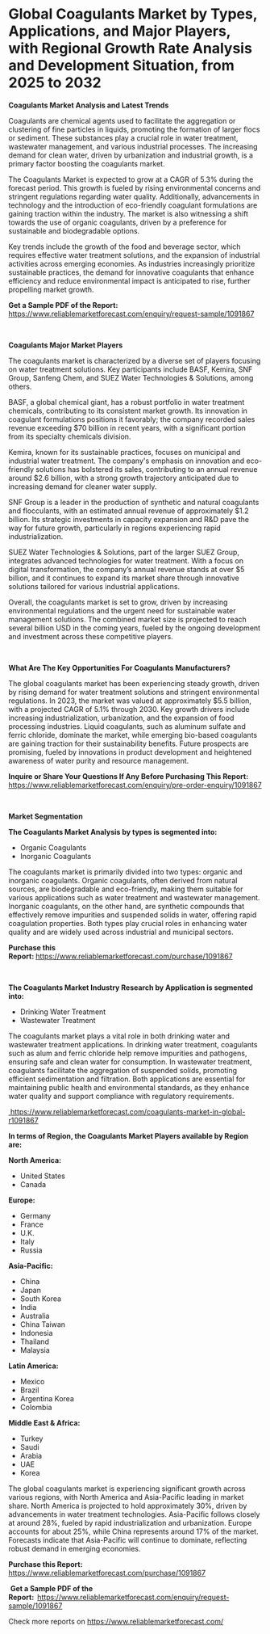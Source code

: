 <p><h1>Global Coagulants Market by Types, Applications, and Major Players, with Regional Growth Rate Analysis and Development Situation, from 2025 to 2032</h1></p><p><strong>Coagulants Market Analysis and Latest Trends</strong></p>
<p><p>Coagulants are chemical agents used to facilitate the aggregation or clustering of fine particles in liquids, promoting the formation of larger flocs or sediment. These substances play a crucial role in water treatment, wastewater management, and various industrial processes. The increasing demand for clean water, driven by urbanization and industrial growth, is a primary factor boosting the coagulants market.</p><p>The Coagulants Market is expected to grow at a CAGR of 5.3% during the forecast period. This growth is fueled by rising environmental concerns and stringent regulations regarding water quality. Additionally, advancements in technology and the introduction of eco-friendly coagulant formulations are gaining traction within the industry. The market is also witnessing a shift towards the use of organic coagulants, driven by a preference for sustainable and biodegradable options.</p><p>Key trends include the growth of the food and beverage sector, which requires effective water treatment solutions, and the expansion of industrial activities across emerging economies. As industries increasingly prioritize sustainable practices, the demand for innovative coagulants that enhance efficiency and reduce environmental impact is anticipated to rise, further propelling market growth.</p></p>
<p><strong>Get a Sample PDF of the Report:&nbsp;</strong> <a href="https://www.reliablemarketforecast.com/enquiry/request-sample/1091867?utm_campaign=1130&utm_medium=2&utm_source=Github&utm_content=ia&utm_term=10012025&utm_id=coagulants">https://www.reliablemarketforecast.com/enquiry/request-sample/1091867</a></p>
<p>&nbsp;</p>
<p><strong>Coagulants Major Market Players</strong></p>
<p><p>The coagulants market is characterized by a diverse set of players focusing on water treatment solutions. Key participants include BASF, Kemira, SNF Group, Sanfeng Chem, and SUEZ Water Technologies & Solutions, among others. </p><p>BASF, a global chemical giant, has a robust portfolio in water treatment chemicals, contributing to its consistent market growth. Its innovation in coagulant formulations positions it favorably; the company recorded sales revenue exceeding $70 billion in recent years, with a significant portion from its specialty chemicals division.</p><p>Kemira, known for its sustainable practices, focuses on municipal and industrial water treatment. The company's emphasis on innovation and eco-friendly solutions has bolstered its sales, contributing to an annual revenue around $2.6 billion, with a strong growth trajectory anticipated due to increasing demand for cleaner water supply.</p><p>SNF Group is a leader in the production of synthetic and natural coagulants and flocculants, with an estimated annual revenue of approximately $1.2 billion. Its strategic investments in capacity expansion and R&D pave the way for future growth, particularly in regions experiencing rapid industrialization.</p><p>SUEZ Water Technologies & Solutions, part of the larger SUEZ Group, integrates advanced technologies for water treatment. With a focus on digital transformation, the company’s annual revenue stands at over $5 billion, and it continues to expand its market share through innovative solutions tailored for various industrial applications.</p><p>Overall, the coagulants market is set to grow, driven by increasing environmental regulations and the urgent need for sustainable water management solutions. The combined market size is projected to reach several billion USD in the coming years, fueled by the ongoing development and investment across these competitive players.</p></p>
<p>&nbsp;</p>
<p><strong>What Are The Key Opportunities For Coagulants Manufacturers?</strong></p>
<p><p>The global coagulants market has been experiencing steady growth, driven by rising demand for water treatment solutions and stringent environmental regulations. In 2023, the market was valued at approximately $5.5 billion, with a projected CAGR of 5.1% through 2030. Key growth drivers include increasing industrialization, urbanization, and the expansion of food processing industries. Liquid coagulants, such as aluminum sulfate and ferric chloride, dominate the market, while emerging bio-based coagulants are gaining traction for their sustainability benefits. Future prospects are promising, fueled by innovations in product development and heightened awareness of water purity and resource management.</p></p>
<p><strong>Inquire or Share Your Questions If Any Before Purchasing This Report:</strong> <a href="https://www.reliablemarketforecast.com/enquiry/pre-order-enquiry/1091867?utm_campaign=1130&utm_medium=2&utm_source=Github&utm_content=ia&utm_term=10012025&utm_id=coagulants">https://www.reliablemarketforecast.com/enquiry/pre-order-enquiry/1091867</a></p>
<p>&nbsp;</p>
<p><strong>Market Segmentation</strong></p>
<p><strong>The Coagulants Market Analysis by types is segmented into:</strong></p>
<p><ul><li>Organic Coagulants</li><li>Inorganic Coagulants</li></ul></p>
<p><p>The coagulants market is primarily divided into two types: organic and inorganic coagulants. Organic coagulants, often derived from natural sources, are biodegradable and eco-friendly, making them suitable for various applications such as water treatment and wastewater management. Inorganic coagulants, on the other hand, are synthetic compounds that effectively remove impurities and suspended solids in water, offering rapid coagulation properties. Both types play crucial roles in enhancing water quality and are widely used across industrial and municipal sectors.</p></p>
<p><strong>Purchase this Report:&nbsp;</strong><a href="https://www.reliablemarketforecast.com/purchase/1091867?utm_campaign=1130&utm_medium=2&utm_source=Github&utm_content=ia&utm_term=10012025&utm_id=coagulants">https://www.reliablemarketforecast.com/purchase/1091867</a></p>
<p>&nbsp;</p>
<p><strong>The Coagulants Market Industry Research by Application is segmented into:</strong></p>
<p><ul><li>Drinking Water Treatment</li><li>Wastewater Treatment</li></ul></p>
<p><p>The coagulants market plays a vital role in both drinking water and wastewater treatment applications. In drinking water treatment, coagulants such as alum and ferric chloride help remove impurities and pathogens, ensuring safe and clean water for consumption. In wastewater treatment, coagulants facilitate the aggregation of suspended solids, promoting efficient sedimentation and filtration. Both applications are essential for maintaining public health and environmental standards, as they enhance water quality and support compliance with regulatory requirements.</p></p>
<p><a href="https://www.reliablemarketforecast.com/coagulants-market-in-global-r1091867?utm_campaign=1130&utm_medium=2&utm_source=Github&utm_content=ia&utm_term=10012025&utm_id=coagulants">&nbsp;https://www.reliablemarketforecast.com/coagulants-market-in-global-r1091867</a></p>
<p><strong>In terms of Region, the Coagulants Market Players available by Region are:</strong></p>
<p>
    <p> <strong> North America: </strong>
        <ul>
            <li>United States</li>
            <li>Canada</li>
        </ul>
        </p> 
    <p> <strong> Europe: </strong>
        <ul>
            <li>Germany</li>
            <li>France</li>
            <li>U.K.</li>
            <li>Italy</li>
            <li>Russia</li>
        </ul>
        </p> 
    <p> <strong> Asia-Pacific: </strong>
        <ul>
            <li>China</li>
            <li>Japan</li>
            <li>South Korea</li>
            <li>India</li>
            <li>Australia</li>
            <li>China Taiwan</li>
            <li>Indonesia</li>
            <li>Thailand</li>
            <li>Malaysia</li>
        </ul>
        </p> 
    <p> <strong> Latin America: </strong>
        <ul>
            <li>Mexico</li>
            <li>Brazil</li>
            <li>Argentina Korea</li>
            <li>Colombia</li>
        </ul>
        </p> 
    <p> <strong> Middle East & Africa: </strong>
        <ul>
            <li>Turkey</li>
            <li>Saudi</li>
            <li>Arabia</li>
            <li>UAE</li>
            <li>Korea</li>
        </ul>
    </p>
    </p>
<p><p>The global coagulants market is experiencing significant growth across various regions, with North America and Asia-Pacific leading in market share. North America is projected to hold approximately 30%, driven by advancements in water treatment technologies. Asia-Pacific follows closely at around 28%, fueled by rapid industrialization and urbanization. Europe accounts for about 25%, while China represents around 17% of the market. Forecasts indicate that Asia-Pacific will continue to dominate, reflecting robust demand in emerging economies.</p></p>
<p><strong>Purchase this Report: </strong><a href="https://www.reliablemarketforecast.com/purchase/1091867?utm_campaign=1130&utm_medium=2&utm_source=Github&utm_content=ia&utm_term=10012025&utm_id=coagulants">https://www.reliablemarketforecast.com/purchase/1091867</a></p>
<p>&nbsp;<strong>Get a Sample PDF of the Report:&nbsp;&nbsp;</strong><a href="https://www.reliablemarketforecast.com/enquiry/request-sample/1091867?utm_campaign=1130&utm_medium=2&utm_source=Github&utm_content=ia&utm_term=10012025&utm_id=coagulants">https://www.reliablemarketforecast.com/enquiry/request-sample/1091867</a></p>
<p><strong></strong></p>
<p>Check more reports on <a href="https://www.reliablemarketforecast.com/?utm_campaign=1130&utm_medium=2&utm_source=Github&utm_content=ia&utm_term=10012025&utm_id=coagulants">https://www.reliablemarketforecast.com/</a></p>